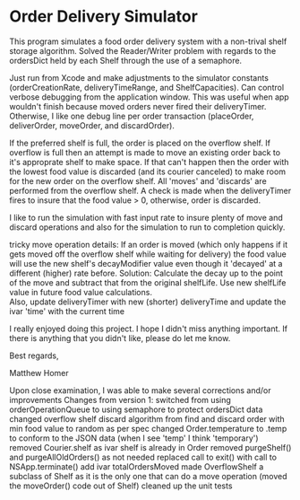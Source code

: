 #  Order Delivery Simulator

This program simulates a food order delivery system with a non-trival shelf storage algorithm.
Solved the Reader/Writer problem with regards to the ordersDict held by each Shelf through the use of a semaphore.

Just run from Xcode and make adjustments to the simulator constants (orderCreationRate, deliveryTimeRange, and ShelfCapacities).
Can control verbose debugging from the application window.  This was useful when app wouldn't finish because moved orders never fired their deliveryTimer.  
Otherwise, I like one debug line per order transaction (placeOrder, deliverOrder, moveOrder, and discardOrder).

If the preferred shelf is full, the order is placed on the overflow shelf.  If overflow is full then an attempt is made to move an existing order back to it's approprate shelf to make space.  If that can't happen then the order with the lowest food value is discarded (and its courier canceled) to make room for the new order on the overflow shelf.  All 'moves' and 'discards' are performed from the overflow shelf.
A check is made when the deliveryTimer fires to insure that the food value > 0, otherwise, order is discarded.

I like to run the simulation with fast input rate to insure plenty of move and discard operations and also for the simulation to run to completion quickly.

 tricky move operation details:
    If an order is moved (which only happens if it gets moved off the overflow shelf while waiting for delivery) the food value will use the new shelf's decayModifier value even though it 'decayed' at a different (higher) rate before.
    Solution: Calculate the decay up to the point of the move and subtract that from the original shelfLife.  Use new shelfLife value in future food value calculations.  
    Also, update deliveryTimer with new (shorter) deliveryTime and update the ivar 'time' with the current time

I really enjoyed doing this project.  I hope I didn't miss anything important.
If there is anything that you didn't like, please do let me know.

Best regards,

Matthew Homer

Upon close examination, I was able to make several corrections and/or improvements
Changes from version 1:
    switched from using orderOperationQueue to using semaphore to protect ordersDict data
    changed overflow shelf discard algorithm from find and discard order with min food value to random as per spec
    changed Order.temperature to .temp to conform to the JSON data (when I see 'temp' I think 'temporary')
    removed Courier.shelf as ivar shelf is already in Order
    removed purgeShelf() and purgeAllOldOrders()  as not needed
    replaced call to exit() with call to NSApp.terminate()
    add ivar totalOrdersMoved
    made OverflowShelf a subclass of Shelf as it is the only one that can do a move operation  (moved the moveOrder() code out of Shelf)
    cleaned up the unit tests
